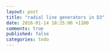 ```yaml
---
layout: post
title: "radial line generators in D3"
date: 2016-01-14 18:25:06 +1100
comments: true
published: false
categories: todo
---
```

